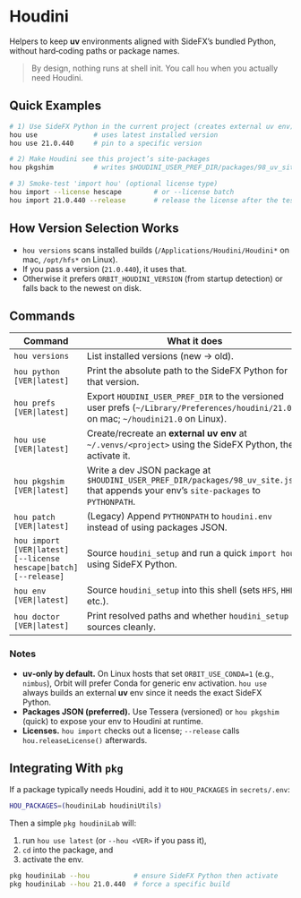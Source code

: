 # Houdini

Helpers to keep **uv** environments aligned with SideFX’s bundled Python, without hard‑coding paths or package names.

> By design, nothing runs at shell init. You call `hou` when you actually need Houdini.

## Quick Examples

```sh
# 1) Use SideFX Python in the current project (creates external uv env)
hou use              # uses latest installed version
hou use 21.0.440     # pin to a specific version

# 2) Make Houdini see this project’s site‑packages
hou pkgshim          # writes $HOUDINI_USER_PREF_DIR/packages/98_uv_site.json

# 3) Smoke‑test 'import hou' (optional license type)
hou import --license hescape        # or --license batch
hou import 21.0.440 --release       # release the license after the test
```

## How Version Selection Works

- `hou versions` scans installed builds (`/Applications/Houdini/Houdini*` on mac, `/opt/hfs*` on Linux).
- If you pass a version (`21.0.440`), it uses that.
- Otherwise it prefers `ORBIT_HOUDINI_VERSION` (from startup detection) or falls back to the newest on disk.

## Commands

| Command | What it does |
|---|---|
| `hou versions` | List installed versions (new → old). |
| `hou python  [VER\|latest]` | Print the absolute path to the SideFX Python for that version. |
| `hou prefs   [VER\|latest]` | Export `HOUDINI_USER_PREF_DIR` to the versioned user prefs (`~/Library/Preferences/houdini/21.0` on mac; `~/houdini21.0` on Linux). |
| `hou use     [VER\|latest]` | Create/recreate an **external uv env** at `~/.venvs/<project>` using the SideFX Python, then activate it. |
| `hou pkgshim [VER\|latest]` | Write a dev JSON package at `$HOUDINI_USER_PREF_DIR/packages/98_uv_site.json` that appends your env’s `site‑packages` to `PYTHONPATH`. |
| `hou patch   [VER\|latest]` | (Legacy) Append `PYTHONPATH` to `houdini.env` instead of using packages JSON. |
| `hou import  [VER\|latest] [--license hescape\|batch] [--release]` | Source `houdini_setup` and run a quick `import hou` using SideFX Python. |
| `hou env     [VER\|latest]` | Source `houdini_setup` into this shell (sets `HFS`, `HHP`, etc.). |
| `hou doctor  [VER\|latest]` | Print resolved paths and whether `houdini_setup` sources cleanly. |

### Notes

- **uv‑only by default.** On Linux hosts that set `ORBIT_USE_CONDA=1` (e.g., `nimbus`), Orbit will prefer Conda for generic env activation. `hou use` always builds an external **uv** env since it needs the exact SideFX Python.  
- **Packages JSON (preferred).** Use Tessera (versioned) or `hou pkgshim` (quick) to expose your env to Houdini at runtime.
- **Licenses.** `hou import` checks out a license; `--release` calls `hou.releaseLicense()` afterwards.

## Integrating With `pkg`

If a package typically needs Houdini, add it to `HOU_PACKAGES` in `secrets/.env`:

```sh
HOU_PACKAGES=(houdiniLab houdiniUtils)
```

Then a simple `pkg houdiniLab` will:

1) run `hou use latest` (or `--hou <VER>` if you pass it),  
2) `cd` into the package, and  
3) activate the env.

```sh
pkg houdiniLab --hou           # ensure SideFX Python then activate
pkg houdiniLab --hou 21.0.440  # force a specific build
```
